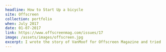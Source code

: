 ```yaml
---
headline: How to Start Up a bicycle
site: Offscreen
collection: portfolio
when: July 2017
date: 01-07-2017
link: https://www.offscreenmag.com/issues/17
image: /assets/images/offscreen.jpg
excerpt: I wrote the story of VanMoof for Offscreen Magazine and tried to capture how the company is reinventing itself as a technology startup.
---
```

